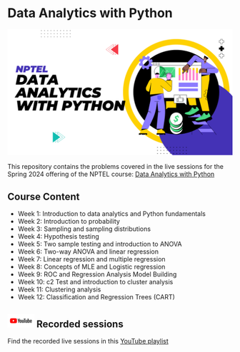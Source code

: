 # Data Analytics with Python
![Thumbnail](./data_analytics_with_python.png)

This repository contains the problems covered in the live sessions for the Spring
2024 offering of the NPTEL course:
[Data Analytics with Python](https://onlinecourses.nptel.ac.in/noc24_cs20/preview)

## Course Content
- Week 1: Introduction to data analytics and Python fundamentals
- Week 2:	Introduction to probability
- Week 3:	Sampling and sampling distributions
- Week 4:	Hypothesis testing
- Week 5:	Two sample testing and introduction to ANOVA
- Week 6:	Two-way ANOVA and linear regression
- Week 7: Linear regression and multiple regression
- Week 8:	Concepts of MLE and Logistic regression
- Week 9: ROC and Regression Analysis Model Building
- Week 10: c2 Test and introduction to cluster analysis
- Week 11: Clustering analysis
- Week 12: Classification and Regression Trees (CART)

## <img src="./youtube.png" height=30> Recorded sessions
Find the recorded live sessions in this [YouTube playlist](https://www.youtube.com/playlist?list=PL5W8dm-g-BcIXuLTugdWiAfo9is_7DAGT)
